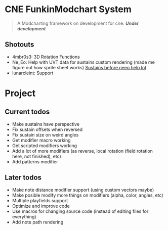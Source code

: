 # CNE FunkinModchart System
> A Modcharting framework on development for cne. **_Under development_**

## Shotouts
- 4mbr0s3: 3D Rotation Functions
- Ne_Eo: Help with UVT data for sustains custom rendering (made me figure out how sprite sheet works) [Sustains before neeo help lol](https://github.com/TheoDevelops/CNEModchart-Framework/blob/main/art/nocontext.png)
- lunarcleint: Support

# Project

## Current todos
- Make sustains have perspective
- Fix sustain offsets when reversed
- Fix sustain size on weird angles
- Get modifier macro working
- Get scripted modifiers working
- Add a lot of more modifiers (as reverse, local rotation (field rotation here, not finished), etc)
- Add patterns modifier

## Later todos
- Make note distance modifier support (using custom vectors maybe)
- Make posible modify more things on modifiers (alpha, color, angles, etc)
- Multiple playfields support
- Optimize and improve code
- Use macros for changing source code (instead of editing files for everything)
- Add note path rendering
